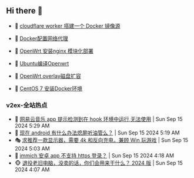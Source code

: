 ## Hi there 👋

<!--
**dkyg666/dkyg666** is a ✨ _special_ ✨ repository because its `README.md` (this file) appears on your GitHub profile.

Here are some ideas to get you started:

- 🔭 I’m currently working on ...
- 🌱 I’m currently learning ...
- 👯 I’m looking to collaborate on ...
- 🤔 I’m looking for help with ...
- 💬 Ask me about ...
- 📫 How to reach me: ...
- 😄 Pronouns: ...
- ⚡ Fun fact: ...
-->

<!-- BLOG-POST-LIST:START -->
- 🦩 [cloudflare worker 搭建一个 Docker 镜像源](http://blog.1996099.xyz/archives/cloudflare-worker-da-jian-yi-ge-docker-jing-xiang-zhan) 

- 🚦 [Docker配置网络代理](http://blog.1996099.xyz/archives/dockerpei-zhi-wang-luo-dai-li) 

- 🫶 [OpenWrt 安装nginx 模块化部署](http://blog.1996099.xyz/archives/openwrt-an-zhuang-nginx-mo-kuai-hua-bu-shu) 

- 🦄 [Ubuntu编译Openwrt](http://blog.1996099.xyz/archives/ubuntuzi-bian-yi-openwrt) 

- 🐻 [OpenWrt overlay磁盘扩容](http://blog.1996099.xyz/archives/openwrt-overlay) 

- 🤖 [CentOS 7 安装Docker环境](http://blog.1996099.xyz/archives/centos-docker) 
<!-- BLOG-POST-LIST:END -->

### v2ex-全站热点
<!-- v2ex:START -->
- 🥸 [网易云音乐 app 提示检测到在 hook 环境中运行,无法使用](https://www.v2ex.com/t/1073190#reply1) | Sun Sep 15 2024 5:29 AM
- 🤗 [现在 android 有什么办法熄屏听油管么？](https://www.v2ex.com/t/1073188#reply7) | Sun Sep 15 2024 5:19 AM
- 🎭 [求推荐一款显示器，需要 4k 和反向充电，兼顾 Win 玩游戏](https://www.v2ex.com/t/1073187#reply13) | Sun Sep 15 2024 5:03 AM
- 🥷 [immich 安卓 app 不支持 https 登录？](https://www.v2ex.com/t/1073181#reply1) | Sun Sep 15 2024 4:18 AM
- 🐵 [退役老旧电脑，没卖的话，你们会用来干什么？ 2024 版](https://www.v2ex.com/t/1073179#reply20) | Sun Sep 15 2024 4:07 AM<!-- v2ex:END -->

